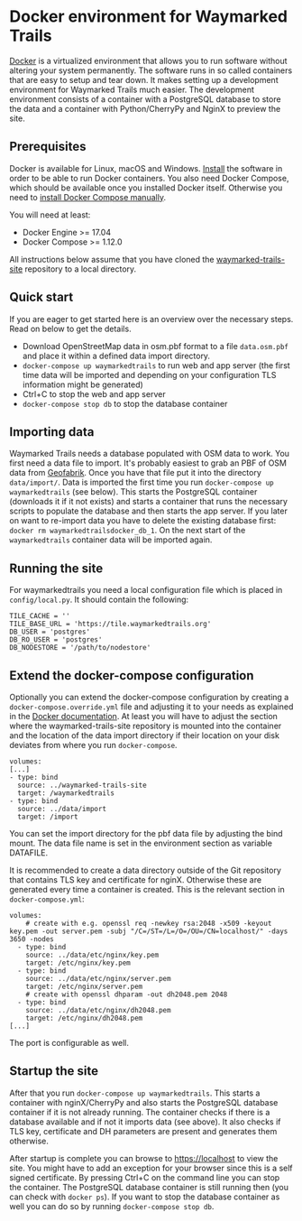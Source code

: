 # Docker environment for Waymarked Trails

[Docker](https://docker.com) is a virtualized environment that allows you to run
software without altering your system permanently. The software runs in so
called containers that are easy to setup and tear down. It makes setting up a
development environment for Waymarked Trails much easier. The development
environment consists of a container with a PostgreSQL database to store the data
and a container with Python/CherryPy and NginX to preview the site.

## Prerequisites

Docker is available for Linux, macOS and Windows.
[Install](https://www.docker.com/get-docker) the software in order to be able to
run Docker containers. You also need Docker Compose, which should be available
once you installed Docker itself. Otherwise you need to
[install Docker Compose manually](https://docs.docker.com/compose/install/).

You will need at least:

* Docker Engine >= 17.04
* Docker Compose >= 1.12.0

All instructions below assume that you have cloned the
[waymarked-trails-site](https://github.com/waymarkedtrails/waymarked-trails-site)
repository to a local directory.

## Quick start

If you are eager to get started here is an overview over the necessary steps.
Read on below to get the details.

* Download OpenStreetMap data in osm.pbf format to a file `data.osm.pbf` and
place it within a defined data import directory.
* `docker-compose up waymarkedtrails` to run web and app server (the first time
data will be imported and depending on your configuration
TLS information might be generated)
* Ctrl+C to stop the web and app server
* `docker-compose stop db` to stop the database container

## Importing data

Waymarked Trails needs a database populated with OSM data to work. You first
need a data file to import. It's probably easiest to grab an PBF of OSM data
from [Geofabrik](http://download.geofabrik.de/). Once you have that file put it
into the directory `data/import/`. Data is imported the first time you
run `docker-compose up waymarkedtrails` (see below). This starts the PostgreSQL
container (downloads it if it not exists) and starts a container that runs the
necessary scripts to populate the database and then starts the app server. If
you later on want to re-import data you have to delete the existing database
first: `docker rm waymarkedtrailsdocker_db_1`. On the next start of the
`waymarkedtrails` container data will be imported again.

## Running the site

For waymarkedtrails you need a local configuration file which is placed in
`config/local.py`. It should contain the following:

```
TILE_CACHE = ''
TILE_BASE_URL = 'https://tile.waymarkedtrails.org'
DB_USER = 'postgres'
DB_RO_USER = 'postgres'
DB_NODESTORE = '/path/to/nodestore'
```

## Extend the docker-compose configuration

Optionally you can extend the docker-compose configuration by creating a
`docker-compose.override.yml` file and adjusting it to your needs as
explained in the
[Docker documentation](https://docs.docker.com/compose/extends/). At least you
will have to adjust the section where the waymarked-trails-site repository is
mounted into the container and the location of the data import directory if
their location on your disk deviates from where you run `docker-compose`.

```
volumes:
[...]
- type: bind
  source: ../waymarked-trails-site
  target: /waymarkedtrails
- type: bind
  source: ../data/import
  target: /import
 ```

You can set the import directory for the pbf data file by adjusting the bind
mount. The data file name is set in the environment section as variable
DATAFILE.

It is recommended to create a data directory outside of the Git repository that
contains TLS key and certificate for nginX. Otherwise these are generated every
time a container is created. This is the relevant section in
`docker-compose.yml`:

```
volumes:
    # create with e.g. openssl req -newkey rsa:2048 -x509 -keyout key.pem -out server.pem -subj "/C=/ST=/L=/O=/OU=/CN=localhost/" -days 3650 -nodes
  - type: bind
    source: ../data/etc/nginx/key.pem
    target: /etc/nginx/key.pem
  - type: bind
    source: ../data/etc/nginx/server.pem
    target: /etc/nginx/server.pem
    # create with openssl dhparam -out dh2048.pem 2048
  - type: bind
    source: ../data/etc/nginx/dh2048.pem
    target: /etc/nginx/dh2048.pem
[...]
```

The port is configurable as well.

## Startup the site

After that you run `docker-compose up waymarkedtrails`.
This starts a container with nginX/CherryPy and also starts the PostgreSQL
database container if it is not already running. The container checks if there
is a database available and if not it imports data (see above). It also checks
if TLS key, certificate and DH parameters are present and generates them
otherwise.

After startup is complete you can browse to
[https://localhost](https://localhost) to view the site. You might have to add
an exception for your browser since this is a self signed certificate. By
pressing Ctrl+C on the command line you can stop the container. The PostgreSQL
database container is still running then (you can check with `docker ps`). If
you want to stop the database container as well you can do so by running
`docker-compose stop db`.
